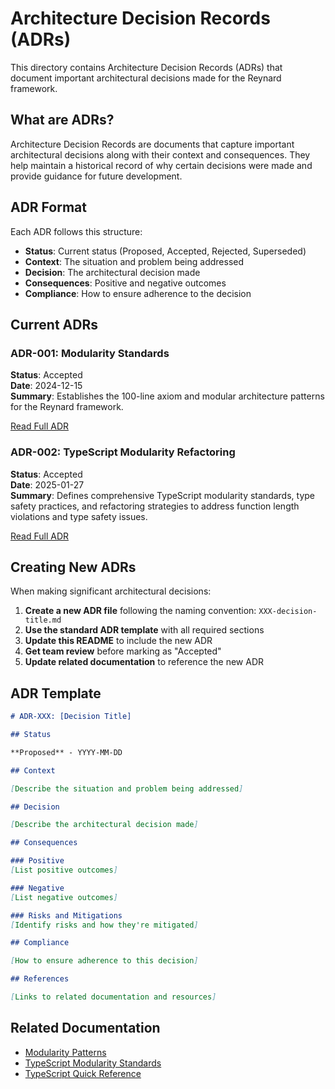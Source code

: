 # Architecture Decision Records (ADRs)

This directory contains Architecture Decision Records (ADRs) that document important architectural decisions made for the Reynard framework.

## What are ADRs?

Architecture Decision Records are documents that capture important architectural decisions along with their context and consequences. They help maintain a historical record of why certain decisions were made and provide guidance for future development.

## ADR Format

Each ADR follows this structure:

- **Status**: Current status (Proposed, Accepted, Rejected, Superseded)
- **Context**: The situation and problem being addressed
- **Decision**: The architectural decision made
- **Consequences**: Positive and negative outcomes
- **Compliance**: How to ensure adherence to the decision

## Current ADRs

### ADR-001: Modularity Standards

**Status**: Accepted  
**Date**: 2024-12-15  
**Summary**: Establishes the 100-line axiom and modular architecture patterns for the Reynard framework.

[Read Full ADR](./001-modularity-standards.md)

### ADR-002: TypeScript Modularity Refactoring

**Status**: Accepted  
**Date**: 2025-01-27  
**Summary**: Defines comprehensive TypeScript modularity standards, type safety practices, and refactoring strategies to address function length violations and type safety issues.

[Read Full ADR](./002-typescript-modularity-refactoring.md)

## Creating New ADRs

When making significant architectural decisions:

1. **Create a new ADR file** following the naming convention: `XXX-decision-title.md`
2. **Use the standard ADR template** with all required sections
3. **Update this README** to include the new ADR
4. **Get team review** before marking as "Accepted"
5. **Update related documentation** to reference the new ADR

## ADR Template

```markdown
# ADR-XXX: [Decision Title]

## Status

**Proposed** - YYYY-MM-DD

## Context

[Describe the situation and problem being addressed]

## Decision

[Describe the architectural decision made]

## Consequences

### Positive
[List positive outcomes]

### Negative
[List negative outcomes]

### Risks and Mitigations
[Identify risks and how they're mitigated]

## Compliance

[How to ensure adherence to this decision]

## References

[Links to related documentation and resources]
```

## Related Documentation

- [Modularity Patterns](../modularity-patterns.md)
- [TypeScript Modularity Standards](../../development/frontend/typescript-modularity-standards.md)
- [TypeScript Quick Reference](../../development/frontend/typescript-quick-reference.md)
